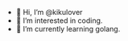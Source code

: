 - 👋 Hi, I’m @kikulover
- 👀 I’m interested in coding.
- 🌱 I’m currently learning golang.


<!---
kikulover/kikulover is a ✨ special ✨ repository because its `README.md` (this file) appears on your GitHub profile.
You can click the Preview link to take a look at your changes.
--->
